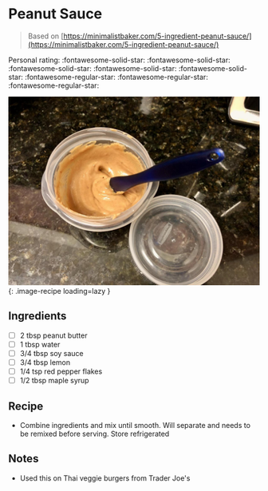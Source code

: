 <!-- Do not modify sections with "AUTO-*". They are updated by make.py -->

# Peanut Sauce

> Based on [https://minimalistbaker.com/5-ingredient-peanut-sauce/](https://minimalistbaker.com/5-ingredient-peanut-sauce/)

<!-- rating=2; (User can specify rating on scale of 1-5) -->
<!-- AUTO-UserRating -->
Personal rating: :fontawesome-solid-star: :fontawesome-solid-star: :fontawesome-solid-star: :fontawesome-solid-star: :fontawesome-solid-star: :fontawesome-regular-star: :fontawesome-regular-star: :fontawesome-regular-star:
<!-- /AUTO-UserRating -->

<!-- name_image=peanut_sauce.jpeg; (User can specify image name if multiple exist) -->
<!-- AUTO-Image -->
![peanut_sauce.jpeg](./peanut_sauce.jpeg){: .image-recipe loading=lazy }
<!-- /AUTO-Image -->

## Ingredients

* [ ] 2 tbsp peanut butter
* [ ] 1 tbsp water
* [ ] 3/4 tbsp soy sauce
* [ ] 3/4 tbsp lemon
* [ ] 1/4 tsp red pepper flakes
* [ ] 1/2 tbsp maple syrup

## Recipe

* Combine ingredients and mix until smooth. Will separate and needs to be remixed before serving. Store refrigerated

## Notes

* Used this on Thai veggie burgers from Trader Joe's
